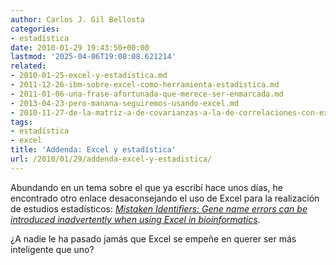 ```yaml
---
author: Carlos J. Gil Bellosta
categories:
- estadística
date: 2010-01-29 19:43:50+00:00
lastmod: '2025-04-06T19:08:08.621214'
related:
- 2010-01-25-excel-y-estadistica.md
- 2011-12-26-ibm-sobre-excel-como-herramienta-estadistica.md
- 2011-01-06-una-frase-afortunada-que-merece-ser-enmarcada.md
- 2013-04-23-pero-manana-seguiremos-usando-excel.md
- 2010-11-27-de-la-matriz-a-de-covarianzas-a-la-de-correlaciones-con-excel.md
tags:
- estadística
- excel
title: 'Addenda: Excel y estadística'
url: /2010/01/29/addenda-excel-y-estadistica/
---
```


Abundando en un tema sobre el que ya escribí hace unos días, he encontrado otro enlace desaconsejando el uso de Excel para la realización de estudios estadísticos: [_Mistaken Identifiers: Gene name errors can be introduced inadvertently when using Excel in bioinformatics_](http://www.biomedcentral.com/1471-2105/5/80).

¿A nadie le ha pasado jamás que Excel se empeñe en querer ser más inteligente que uno?